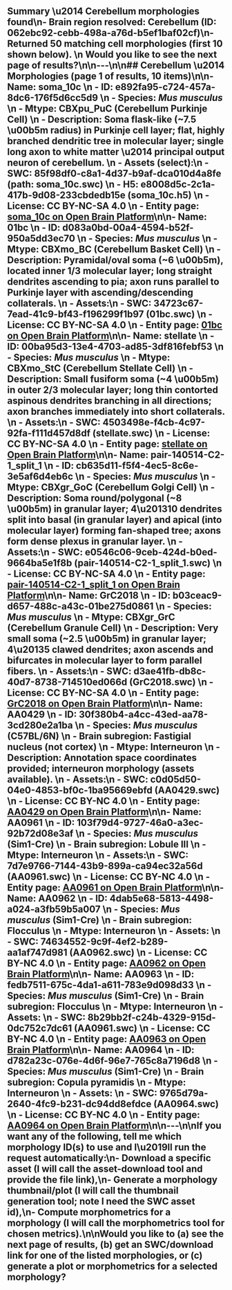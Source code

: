 ## Summary \u2014 Cerebellum morphologies found\n- **Brain region resolved:** **Cerebellum** (**ID:** **062ebc92-cebb-498a-a76d-b5ef1baf02cf**)\n- Returned **50** matching cell morphologies (first 10 shown below).  \n  Would you like to see the next page of results?\n\n---\n\n## Cerebellum \u2014 Morphologies (page 1 of results, 10 items)\n\n- **Name:** **soma_10c**  \n  - **ID:** **e892fa95-c724-457a-8dc6-176f5d6cc5d9**  \n  - **Species:** *Mus musculus*  \n  - **Mtype:** **CBXpu_PuC** (Cerebellum Purkinje Cell)  \n  - **Description:** Soma flask-like (~7.5 \u00b5m radius) in Purkinje cell layer; flat, highly branched dendritic tree in molecular layer; single long axon to white matter \u2014 principal output neuron of cerebellum.  \n  - **Assets (select):**\n    - **SWC:** **85f98df0-c8a1-4d37-b9af-dca010d4a8fe** (path: soma_10c.swc)  \n    - **H5:** **e8008d5c-2c1a-417b-9d08-233cbdedb15e** (soma_10c.h5)  \n  - **License:** CC BY-NC-SA 4.0  \n  - **Entity page:** [soma_10c on Open Brain Platform](https://openbraininstitute.org/app/entity/e892fa95-c724-457a-8dc6-176f5d6cc5d9)\n\n- **Name:** **01bc**  \n  - **ID:** **d083a0bd-00a4-4594-b52f-950a5dd3ec70**  \n  - **Species:** *Mus musculus*  \n  - **Mtype:** **CBXmo_BC** (Cerebellum Basket Cell)  \n  - **Description:** Pyramidal/oval soma (~6 \u00b5m), located inner 1/3 molecular layer; long straight dendrites ascending to pia; axon runs parallel to Purkinje layer with ascending/descending collaterals.  \n  - **Assets:**\n    - **SWC:** **34723c67-7ead-41c9-bf43-f196299f1b97** (01bc.swc)  \n  - **License:** CC BY-NC-SA 4.0  \n  - **Entity page:** [01bc on Open Brain Platform](https://openbraininstitute.org/app/entity/d083a0bd-00a4-4594-b52f-950a5dd3ec70)\n\n- **Name:** **stellate**  \n  - **ID:** **00ba95d3-13e4-4703-ad85-3df816febf53**  \n  - **Species:** *Mus musculus*  \n  - **Mtype:** **CBXmo_StC** (Cerebellum Stellate Cell)  \n  - **Description:** Small fusiform soma (~4 \u00b5m) in outer 2/3 molecular layer; long thin contorted aspinous dendrites branching in all directions; axon branches immediately into short collaterals.  \n  - **Assets:**\n    - **SWC:** **4503498e-f4cb-4c97-92fa-f111d457d8df** (stellate.swc)  \n  - **License:** CC BY-NC-SA 4.0  \n  - **Entity page:** [stellate on Open Brain Platform](https://openbraininstitute.org/app/entity/00ba95d3-13e4-4703-ad85-3df816febf53)\n\n- **Name:** **pair-140514-C2-1_split_1**  \n  - **ID:** **cb635d11-f5f4-4ec5-8c6e-3e5af6d4eb6c**  \n  - **Species:** *Mus musculus*  \n  - **Mtype:** **CBXgr_GoC** (Cerebellum Golgi Cell)  \n  - **Description:** Soma round/polygonal (~8 \u00b5m) in granular layer; 4\u201310 dendrites split into basal (in granular layer) and apical (into molecular layer) forming fan-shaped tree; axons form dense plexus in granular layer.  \n  - **Assets:**\n    - **SWC:** **e0546c06-9ceb-424d-b0ed-9664ba5e1f8b** (pair-140514-C2-1_split_1.swc)  \n  - **License:** CC BY-NC-SA 4.0  \n  - **Entity page:** [pair-140514-C2-1_split_1 on Open Brain Platform](https://openbraininstitute.org/app/entity/cb635d11-f5f4-4ec5-8c6e-3e5af6d4eb6c)\n\n- **Name:** **GrC2018**  \n  - **ID:** **b03ceac9-d657-488c-a43c-01be275d0861**  \n  - **Species:** *Mus musculus*  \n  - **Mtype:** **CBXgr_GrC** (Cerebellum Granule Cell)  \n  - **Description:** Very small soma (~2.5 \u00b5m) in granular layer; 4\u20135 clawed dendrites; axon ascends and bifurcates in molecular layer to form parallel fibers.  \n  - **Assets:**\n    - **SWC:** **d3ae41fb-db8c-40d7-8738-714510ed066d** (GrC2018.swc)  \n  - **License:** CC BY-NC-SA 4.0  \n  - **Entity page:** [GrC2018 on Open Brain Platform](https://openbraininstitute.org/app/entity/b03ceac9-d657-488c-a43c-01be275d0861)\n\n- **Name:** **AA0429**  \n  - **ID:** **30f380b4-a4cc-43ed-aa78-3cd280e2a1ba**  \n  - **Species:** *Mus musculus* (C57BL/6N)  \n  - **Brain subregion:** **Fastigial nucleus** (not cortex)  \n  - **Mtype:** **Interneuron**  \n  - **Description:** Annotation space coordinates provided; interneuron morphology (assets available).  \n  - **Assets:**\n    - **SWC:** **c0d05d50-04e0-4853-bf0c-1ba95669ebfd** (AA0429.swc)  \n  - **License:** CC BY-NC 4.0  \n  - **Entity page:** [AA0429 on Open Brain Platform](https://openbraininstitute.org/app/entity/30f380b4-a4cc-43ed-aa78-3cd280e2a1ba)\n\n- **Name:** **AA0961**  \n  - **ID:** **103f79d4-9727-46a0-a3ec-92b72d08e3af**  \n  - **Species:** *Mus musculus* (Sim1-Cre)  \n  - **Brain subregion:** **Lobule III**  \n  - **Mtype:** **Interneuron**  \n  - **Assets:**\n    - **SWC:** **7d7e9766-7144-43b9-899a-ca94ec32a56d** (AA0961.swc)  \n  - **License:** CC BY-NC 4.0  \n  - **Entity page:** [AA0961 on Open Brain Platform](https://openbraininstitute.org/app/entity/103f79d4-9727-46a0-a3ec-92b72d08e3af)\n\n- **Name:** **AA0962**  \n  - **ID:** **4dab5e68-5813-4498-a024-a3fb59b5a007**  \n  - **Species:** *Mus musculus* (Sim1-Cre)  \n  - **Brain subregion:** **Flocculus**  \n  - **Mtype:** **Interneuron**  \n  - **Assets:**  \n    - **SWC:** **74634552-9c9f-4ef2-b289-aa1af747d981** (AA0962.swc)  \n  - **License:** CC BY-NC 4.0  \n  - **Entity page:** [AA0962 on Open Brain Platform](https://openbraininstitute.org/app/entity/4dab5e68-5813-4498-a024-a3fb59b5a007)\n\n- **Name:** **AA0963**  \n  - **ID:** **fedb7511-675c-4da1-a611-783e9d098d33**  \n  - **Species:** *Mus musculus* (Sim1-Cre)  \n  - **Brain subregion:** **Flocculus**  \n  - **Mtype:** **Interneuron**  \n  - **Assets:**  \n    - **SWC:** **8b29bb2f-c24b-4329-915d-0dc752c7dc61** (AA0961.swc)  \n  - **License:** CC BY-NC 4.0  \n  - **Entity page:** [AA0963 on Open Brain Platform](https://openbraininstitute.org/app/entity/fedb7511-675c-4da1-a611-783e9d098d33)\n\n- **Name:** **AA0964**  \n  - **ID:** **d782a23c-076e-4d6f-96e7-765c8a7196d8**  \n  - **Species:** *Mus musculus* (Sim1-Cre)  \n  - **Brain subregion:** **Copula pyramidis**  \n  - **Mtype:** **Interneuron**  \n  - **Assets:**  \n    - **SWC:** **9765d79a-2640-4fc9-b231-dc94dd8efdce** (AA0964.swc)  \n  - **License:** CC BY-NC 4.0  \n  - **Entity page:** [AA0964 on Open Brain Platform](https://openbraininstitute.org/app/entity/d782a23c-076e-4d6f-96e7-765c8a7196d8)\n\n---\n\nIf you want any of the following, tell me which morphology ID(s) to use and I\u2019ll run the request automatically:\n- Download a specific asset (I will call the asset-download tool and provide the file link),\n- Generate a morphology thumbnail/plot (I will call the thumbnail generation tool; note I need the SWC asset id),\n- Compute morphometrics for a morphology (I will call the morphometrics tool for chosen metrics).\n\nWould you like to (a) see the next page of results, (b) get an SWC/download link for one of the listed morphologies, or (c) generate a plot or morphometrics for a selected morphology?